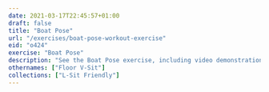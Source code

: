 ```yaml
---
date: 2021-03-17T22:45:57+01:00
draft: false
title: "Boat Pose"
url: "/exercises/boat-pose-workout-exercise"
eid: "o424"
exercise: "Boat Pose"
description: "See the Boat Pose exercise, including video demonstration and instructions on how-to perform. Identify benefits and activated body parts, see similar, related and supporting exercises."
othernames: ["Floor V-Sit"]
collections: ["L-Sit Friendly"]
---
```

